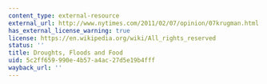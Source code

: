 ```yaml
---
content_type: external-resource
external_url: http://www.nytimes.com/2011/02/07/opinion/07krugman.html
has_external_license_warning: true
license: https://en.wikipedia.org/wiki/All_rights_reserved
status: ''
title: Droughts, Floods and Food
uid: 5c2ff659-990e-4b57-a4ac-27d5e19b4fff
wayback_url: ''
---
```


